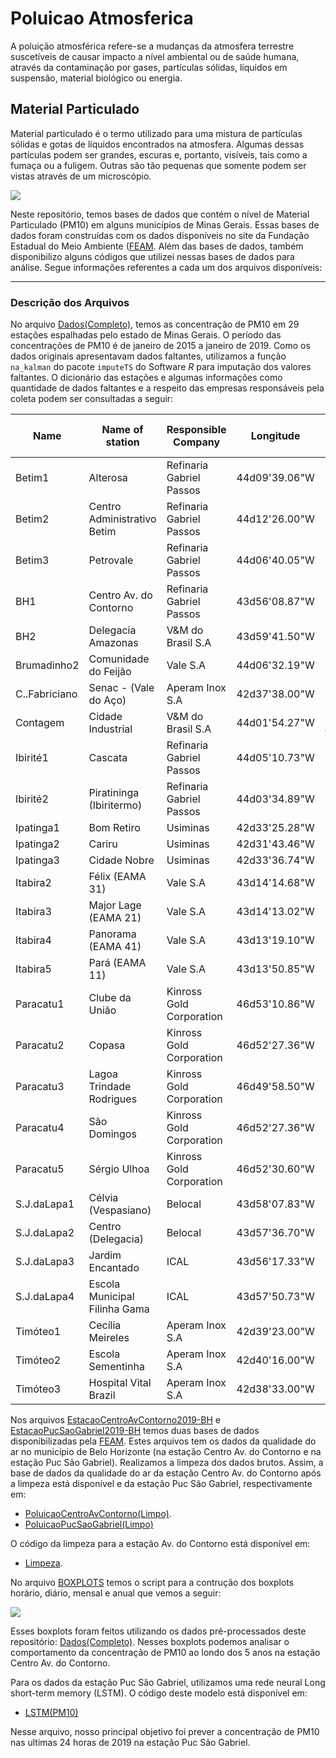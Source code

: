 # Poluicao Atmosferica

A poluição atmosférica refere-se a mudanças da atmosfera terrestre suscetíveis de causar impacto a nível ambiental ou de saúde humana, através da contaminação por gases, partículas sólidas, líquidos em suspensão, material biológico ou energia.

## Material Particulado

Material particulado é o termo utilizado para uma mistura de partículas sólidas e gotas de líquidos encontrados na atmosfera. Algumas dessas partículas podem ser grandes, escuras e, portanto, visíveis, tais como a fumaça ou a fuligem. Outras são tão pequenas que somente podem ser vistas através de um microscópio.

![](https://i.ytimg.com/vi/9rPTblS_Gec/maxresdefault.jpg)

Neste repositório, temos bases de dados que contém o nível de Material Particulado (PM10) em alguns municípios de Minas Gerais. Essas bases de dados foram construídas com os dados disponíveis no site da Fundação Estadual do Meio Ambiente ([FEAM](http://www.feam.br/qualidade-do-ar/dados).
Além das bases de dados, também disponibilizo alguns códigos que utilizei nessas bases de dados para análise. Segue informações referentes a cada um dos arquivos disponíveis:

---
### Descrição dos Arquivos
No arquivo [Dados(Completo)](https://github.com/kimleone/Poluicao-Atmosferica/blob/main/Dados(Completo).csv), temos as concentração de PM10 em 29 estações espalhadas pelo estado de Minas Gerais. O período das concentrações de PM10 é de janeiro de 2015 a janeiro de 2019. Como os dados originais apresentavam dados faltantes, utilizamos a função `na_kalman` do pacote `imputeTS` do Software $R$ para imputação dos valores faltantes. O dicionário das estações e algumas informações como quantidade de dados faltantes e a respeito das empresas responsáveis pela coleta podem ser consultadas a seguir:

Name | Name of station | Responsible Company | Longitude | Latitude | Rate of missing values
-----|-----------------|---------------------|-----------|----------|-----------------------
Betim1 | Alterosa | Refinaria Gabriel Passos |	44d09'39.06"W |	19d56'51.18"S |	0.1673 
Betim2 | Centro Administrativo Betim  | Refinaria Gabriel Passos |		44d12'26.00"W	| 19d58'07.98"S   |	0.0877 
Betim3 | Petrovale	| Refinaria Gabriel Passos |	44d06'40.05"W |	19d59'39.93"S |	0.1216 
BH1	| Centro Av. do Contorno | Refinaria Gabriel Passos	|	43d56'08.87"W |	19d54'48.02"S | 0.0438 
BH2 | Delegacia Amazonas | V\&M do Brasil S.A | 43d59'41.50"W |	19d56'14.90"S |	0.2250 
Brumadinho2 |	Comunidade do Feijão	| Vale S.A |	44d06'32.19"W |	20d08'09.13"S |	0.2492
C..Fabriciano |	Senac  - (Vale do Aço)	| Aperam Inox S.A	| 42d37'38.00"W |	19d31'49.00"S | 0.1119
Contagem | Cidade Industrial | V\&M do Brasil S.A |	44d01'54.27"W |	19d57'38.07"S &	0.2709
Ibirité1 | Cascata | Refinaria Gabriel Passos | 44d05'10.73"W |	19d59'15.31"S |	0.1019 
Ibirité2  |	Piratininga (Ibiritermo)	| Refinaria Gabriel Passos |	44d03'34.89"W  |  20d00'14.27"S	|  0.0471 
Ipatinga1  |	Bom Retiro	| Usiminas |	42d33'25.28"W  |	19d30'34.55"S  |	0.0877
Ipatinga2  |	Cariru	| Usiminas |	42d31'43.46"W |	19d29'28.92"S |	0.0929 
Ipatinga3 |	Cidade Nobre | Usiminas |	42d33'36.74"W |	19d27'40.22"S |	0.0745 
Itabira2  |	Félix (EAMA 31)	| Vale S.A |	43d14'14.68"W  |	19d39'15.00"S  |	0.1909 
Itabira3 |	Major Lage (EAMA 21)	| Vale S.A |	43d14'13.02"W |	19d38'08.09"S |	0.0560
Itabira4  | Panorama (EAMA 41)	  | Vale S.A |	43d13'19.10"W  |	19d38'04.10"S  |	0.0885 
Itabira5  |	Pará (EAMA 11)	| Vale S.A | 	43d13'50.85"W  |	19d37'10.00"S  |	0.1924 
Paracatu1  |	Clube da União 	| Kinross Gold Corporation |	46d53'10.86"W  |	17d12'56.88"S  |	0.2263 
Paracatu2  |	Copasa	| Kinross Gold Corporation |  46d52'27.36"W  |	17d12'19.74"S  |	0.2467 
Paracatu3 | Lagoa Trindade Rodrigues	| Kinross Gold Corporation |	46d49'58.50"W |	17d09'01.47"S |	0.1642 
Paracatu4	| São Domingos	| Kinross Gold Corporation |	46d52'27.36"W  |	17d11'53.82"S	| 0.1746 
Paracatu5  |	Sérgio Ulhoa 	| Kinross Gold Corporation |	46d52'30.60"W |	17d13'28.44"S  |	0.1262 
S.J.daLapa1 |	Célvia (Vespasiano)	| Belocal | 43d58'07.83"W | 19d42'45.01"S | 0.2041
S.J.daLapa2 |	Centro (Delegacia)	| Belocal |	43d57'36.70"W  |	19d42'00.54"S  |	0.1703
S.J.daLapa3	| Jardim Encantado 	| ICAL |	43d56'17.33"W	| 19d41'49.21"S |	0.2114
S.J.daLapa4 |	Escola Municipal Filinha Gama |	ICAL |	43d57'50.73"W  |	19d42'47.45"S |	0.3371
Timóteo1 | Cecília Meireles 	| Aperam Inox S.A |	42d39'23.00"W  |	19d32'47.00"S | 0.2533
Timóteo2 |	Escola Sementinha | Aperam Inox S.A |	42d40'16.00"W  |	19d32'12.00"S | 0.0908
Timóteo3  |	Hospital Vital Brazil	| Aperam Inox S.A|	42d38'33.00"W  |	19d32'59.00"S |	0.1017

Nos arquivos [EstacaoCentroAvContorno2019-BH](https://github.com/kimleone/Poluicao-Atmosferica/blob/main/EstacaoCentroAvContorno2019-BH.csv) e [EstacaoPucSaoGabriel2019-BH](https://github.com/kimleone/Poluicao-Atmosferica/blob/main/EstacaoPucSaoGabriel2019-BH.csv) temos duas bases de dados disponibilizadas pela [FEAM](http://www.feam.br/qualidade-do-ar/dados). Estes arquivos tem os dados da qualidade do ar no município de Belo Horizonte (na estação Centro Av. do Contorno e na estação Puc São Gabriel). Realizamos a limpeza dos dados brutos. Assim, a base de dados da qualidade do ar da estação Centro Av. do Contorno após a limpeza está disponível e da estação Puc São Gabriel, respectivamente em: 

- [PoluicaoCentroAvContorno(Limpo)](https://github.com/kimleone/Poluicao-Atmosferica/blob/main/PoluicaoCentroAvContorno(Limpo).csv). 
- [PoluicaoPucSaoGabriel(Limpo)](https://github.com/kimleone/Poluicao-Atmosferica/blob/main/PoluicaoPucSaoGabriel(Limpo).csv)

O código da limpeza para a estação Av. do Contorno está disponível em:
- [Limpeza](https://github.com/kimleone/Poluicao-Atmosferica/blob/main/Limpeza.Rmd). 

No arquivo [BOXPLOTS](https://github.com/kimleone/Poluicao-Atmosferica/blob/main/BOXPLOTS.R) temos o script para a contrução dos boxplots horário, diário, mensal e anual que vemos a seguir:

![](https://raw.githubusercontent.com/kimleone/Poluicao-Atmosferica/main/Box.png)

Esses boxplots foram feitos utilizando os dados pré-processados deste repositório: [Dados(Completo)](https://github.com/kimleone/Poluicao-Atmosferica/blob/main/Dados(Completo).csv).
Nesses boxplots podemos analisar o comportamento da concentração de PM10 ao londo dos 5 anos na estação Centro Av. do Contorno.

Para os dados da estação Puc São Gabriel, utilizamos uma rede neural Long short-term memory (LSTM). O código deste modelo está disponível em: 
- [LSTM(PM10)](https://github.com/kimleone/Poluicao-Atmosferica/blob/main/LSTM(PM10).ipynb)

Nesse arquivo, nosso principal objetivo foi prever a concentração de PM10 nas ultimas 24 horas de 2019 na estação Puc São Gabriel.
